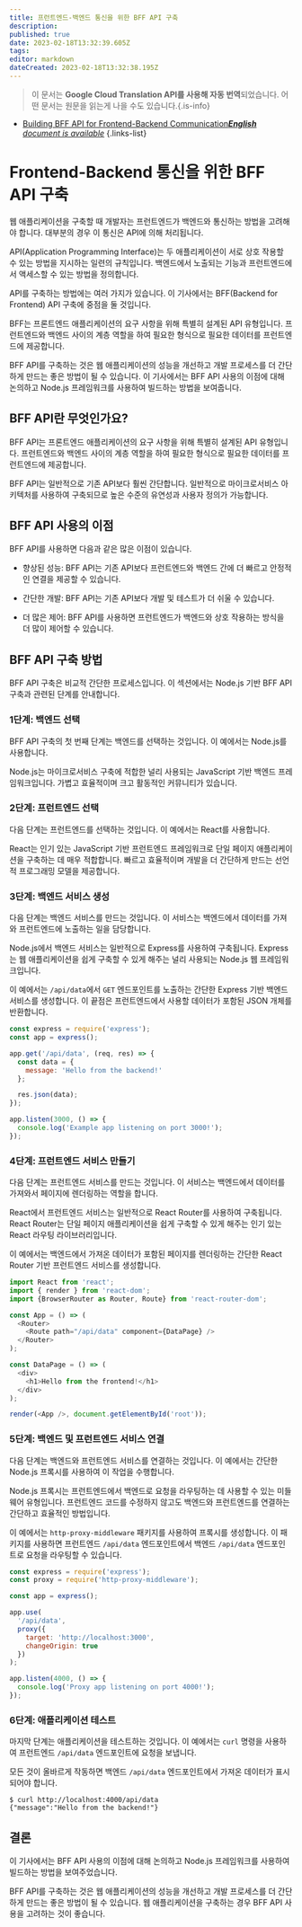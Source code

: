 ```yaml
---
title: 프런트엔드-백엔드 통신을 위한 BFF API 구축
description: 
published: true
date: 2023-02-18T13:32:39.605Z
tags: 
editor: markdown
dateCreated: 2023-02-18T13:32:38.195Z
---
```


> 이 문서는 **Google Cloud Translation API를 사용해 자동 번역**되었습니다.
어떤 문서는 원문을 읽는게 나을 수도 있습니다.{.is-info}



- [Building BFF API for Frontend-Backend Communication***English** document is available*](/en/Knowledge-base/Backend/building-bff-api-for-frontend-backend-communication)
{.links-list}


# Frontend-Backend 통신을 위한 BFF API 구축

웹 애플리케이션을 구축할 때 개발자는 프런트엔드가 백엔드와 통신하는 방법을 고려해야 합니다. 대부분의 경우 이 통신은 API에 의해 처리됩니다.

API(Application Programming Interface)는 두 애플리케이션이 서로 상호 작용할 수 있는 방법을 지시하는 일련의 규칙입니다. 백엔드에서 노출되는 기능과 프런트엔드에서 액세스할 수 있는 방법을 정의합니다.

API를 구축하는 방법에는 여러 가지가 있습니다. 이 기사에서는 BFF(Backend for Frontend) API 구축에 중점을 둘 것입니다.

BFF는 프론트엔드 애플리케이션의 요구 사항을 위해 특별히 설계된 API 유형입니다. 프런트엔드와 백엔드 사이의 계층 역할을 하여 필요한 형식으로 필요한 데이터를 프런트엔드에 제공합니다.

BFF API를 구축하는 것은 웹 애플리케이션의 성능을 개선하고 개발 프로세스를 더 간단하게 만드는 좋은 방법이 될 수 있습니다. 이 기사에서는 BFF API 사용의 이점에 대해 논의하고 Node.js 프레임워크를 사용하여 빌드하는 방법을 보여줍니다.

## BFF API란 무엇인가요?

BFF API는 프론트엔드 애플리케이션의 요구 사항을 위해 특별히 설계된 API 유형입니다. 프런트엔드와 백엔드 사이의 계층 역할을 하여 필요한 형식으로 필요한 데이터를 프런트엔드에 제공합니다.

BFF API는 일반적으로 기존 API보다 훨씬 간단합니다. 일반적으로 마이크로서비스 아키텍처를 사용하여 구축되므로 높은 수준의 유연성과 사용자 정의가 가능합니다.

## BFF API 사용의 이점

BFF API를 사용하면 다음과 같은 많은 이점이 있습니다.

- 향상된 성능: BFF API는 기존 API보다 프런트엔드와 백엔드 간에 더 빠르고 안정적인 연결을 제공할 수 있습니다.

- 간단한 개발: BFF API는 기존 API보다 개발 및 테스트가 더 쉬울 수 있습니다.

- 더 많은 제어: BFF API를 사용하면 프런트엔드가 백엔드와 상호 작용하는 방식을 더 많이 제어할 수 있습니다.

## BFF API 구축 방법

BFF API 구축은 비교적 간단한 프로세스입니다. 이 섹션에서는 Node.js 기반 BFF API 구축과 관련된 단계를 안내합니다.

### 1단계: 백엔드 선택

BFF API 구축의 첫 번째 단계는 백엔드를 선택하는 것입니다. 이 예에서는 Node.js를 사용합니다.

Node.js는 마이크로서비스 구축에 적합한 널리 사용되는 JavaScript 기반 백엔드 프레임워크입니다. 가볍고 효율적이며 크고 활동적인 커뮤니티가 있습니다.

### 2단계: 프런트엔드 선택

다음 단계는 프런트엔드를 선택하는 것입니다. 이 예에서는 React를 사용합니다.

React는 인기 있는 JavaScript 기반 프런트엔드 프레임워크로 단일 페이지 애플리케이션을 구축하는 데 매우 적합합니다. 빠르고 효율적이며 개발을 더 간단하게 만드는 선언적 프로그래밍 모델을 제공합니다.

### 3단계: 백엔드 서비스 생성

다음 단계는 백엔드 서비스를 만드는 것입니다. 이 서비스는 백엔드에서 데이터를 가져와 프런트엔드에 노출하는 일을 담당합니다.

Node.js에서 백엔드 서비스는 일반적으로 Express를 사용하여 구축됩니다. Express는 웹 애플리케이션을 쉽게 구축할 수 있게 해주는 널리 사용되는 Node.js 웹 프레임워크입니다.

이 예에서는 `/api/data`에서 `GET` 엔드포인트를 노출하는 간단한 Express 기반 백엔드 서비스를 생성합니다. 이 끝점은 프런트엔드에서 사용할 데이터가 포함된 JSON 개체를 반환합니다.

```javascript
const express = require('express');
const app = express();

app.get('/api/data', (req, res) => {
  const data = {
    message: 'Hello from the backend!'
  };

  res.json(data);
});

app.listen(3000, () => {
  console.log('Example app listening on port 3000!');
});
```

### 4단계: 프런트엔드 서비스 만들기

다음 단계는 프런트엔드 서비스를 만드는 것입니다. 이 서비스는 백엔드에서 데이터를 가져와서 페이지에 렌더링하는 역할을 합니다.

React에서 프런트엔드 서비스는 일반적으로 React Router를 사용하여 구축됩니다. React Router는 단일 페이지 애플리케이션을 쉽게 구축할 수 있게 해주는 인기 있는 React 라우팅 라이브러리입니다.

이 예에서는 백엔드에서 가져온 데이터가 포함된 페이지를 렌더링하는 간단한 React Router 기반 프런트엔드 서비스를 생성합니다.

```javascript
import React from 'react';
import { render } from 'react-dom';
import {BrowserRouter as Router, Route} from 'react-router-dom';

const App = () => (
  <Router>
    <Route path="/api/data" component={DataPage} />
  </Router>
);

const DataPage = () => (
  <div>
    <h1>Hello from the frontend!</h1>
  </div>
);

render(<App />, document.getElementById('root'));
```

### 5단계: 백엔드 및 프런트엔드 서비스 연결

다음 단계는 백엔드와 프런트엔드 서비스를 연결하는 것입니다. 이 예에서는 간단한 Node.js 프록시를 사용하여 이 작업을 수행합니다.

Node.js 프록시는 프런트엔드에서 백엔드로 요청을 라우팅하는 데 사용할 수 있는 미들웨어 유형입니다. 프런트엔드 코드를 수정하지 않고도 백엔드와 프런트엔드를 연결하는 간단하고 효율적인 방법입니다.

이 예에서는 `http-proxy-middleware` 패키지를 사용하여 프록시를 생성합니다. 이 패키지를 사용하면 프런트엔드 `/api/data` 엔드포인트에서 백엔드 `/api/data` 엔드포인트로 요청을 라우팅할 수 있습니다.

```javascript
const express = require('express');
const proxy = require('http-proxy-middleware');

const app = express();

app.use(
  '/api/data',
  proxy({
    target: 'http://localhost:3000',
    changeOrigin: true
  })
);

app.listen(4000, () => {
  console.log('Proxy app listening on port 4000!');
});
```

### 6단계: 애플리케이션 테스트

마지막 단계는 애플리케이션을 테스트하는 것입니다. 이 예에서는 `curl` 명령을 사용하여 프런트엔드 `/api/data` 엔드포인트에 요청을 보냅니다.

모든 것이 올바르게 작동하면 백엔드 `/api/data` 엔드포인트에서 가져온 데이터가 표시되어야 합니다.

```
$ curl http://localhost:4000/api/data
{"message":"Hello from the backend!"}
```

## 결론

이 기사에서는 BFF API 사용의 이점에 대해 논의하고 Node.js 프레임워크를 사용하여 빌드하는 방법을 보여주었습니다.

BFF API를 구축하는 것은 웹 애플리케이션의 성능을 개선하고 개발 프로세스를 더 간단하게 만드는 좋은 방법이 될 수 있습니다. 웹 애플리케이션을 구축하는 경우 BFF API 사용을 고려하는 것이 좋습니다.